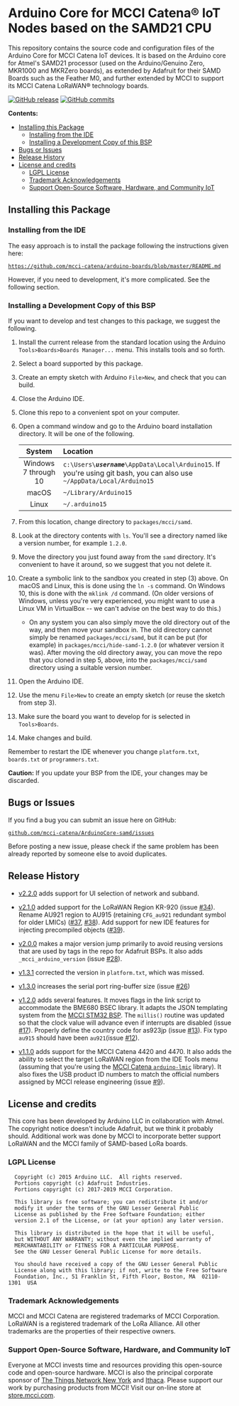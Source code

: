 # Arduino Core for MCCI Catena&reg; IoT Nodes based on the SAMD21 CPU

This repository contains the source code and configuration files of the Arduino Core
for MCCI Catena IoT devices.  It is based on the Arduino core
for Atmel's SAMD21 processor (used on the Arduino/Genuino Zero, MKR1000 and MKRZero boards),
as extended by Adafruit for their SAMD Boards such as the Feather M0, and further extended by MCCI to support its MCCI Catena LoRaWAN&reg; technology boards.

[![GitHub release](https://img.shields.io/github/release/mcci-catena/ArduinoCore-samd.svg)](https://github.com/mcci-catena/ArduinoCore-samd/releases/latest) [![GitHub commits](https://img.shields.io/github/commits-since/mcci-catena/ArduinoCore-samd/latest.svg)](https://github.com/mcci-catena/ArduinoCore-samd/compare/v2.2.0...master)

**Contents:**
<!-- markdownlint-disable MD033 -->
<!-- markdownlint-capture -->
<!-- markdownlint-disable -->
<!-- TOC depthFrom:2 updateOnSave:true -->

- [Installing this Package](#installing-this-package)
    - [Installing from the IDE](#installing-from-the-ide)
    - [Installing a Development Copy of this BSP](#installing-a-development-copy-of-this-bsp)
- [Bugs or Issues](#bugs-or-issues)
- [Release History](#release-history)
- [License and credits](#license-and-credits)
    - [LGPL License](#lgpl-license)
    - [Trademark Acknowledgements](#trademark-acknowledgements)
    - [Support Open-Source Software, Hardware, and Community IoT](#support-open-source-software-hardware-and-community-iot)

<!-- /TOC -->
<!-- markdownlint-restore -->
<!-- Due to a bug in Markdown TOC, the table is formatted incorrectly if tab indentation is set other than 4. Due to another bug, this comment must be *after* the TOC entry. -->

## Installing this Package

### Installing from the IDE

The easy approach is to install the package following the instructions given here:

[`https://github.com/mcci-catena/arduino-boards/blob/master/README.md`](https://github.com/mcci-catena/arduino-boards/blob/master/README.md)

However, if you need to development, it's more complicated. See the following section.

### Installing a Development Copy of this BSP

If you want to develop and test changes to this package, we suggest the following.

1. Install the current release from the standard location using the Arduino `Tools>Boards>Boards Manager...` menu. This installs tools and so forth.
2. Select a board supported by this package.
3. Create an empty sketch with Arduino `File>New`, and check that you can build.
4. Close the Arduino IDE.
5. Clone this repo to a convenient spot on your computer.
6. Open a command window and go to the Arduino board installation directory. It will be one of the following.

   | System | Location |
   |:------:|:---------|
   | Windows 7 through 10 | <code>c:\Users\\<em><strong>username</strong></em>\AppData\Local\Arduino15</code>. If you're using git bash, you can also use `~/AppData/Local/Arduino15` |
   | macOS | <code>~/Library/Arduino15</code> |
   | Linux | <code>~/.arduino15</code> |

7. From this location, change directory to `packages/mcci/samd`.
8. Look at the directory contents with `ls`. You'll see a directory named like a version number, for example `1.2.0`.
9. Move the directory you just found away from the `samd` directory. It's convenient to have it around, so we suggest that you not delete it.
10. Create a symbolic link to the sandbox you created in step (3) above. On macOS and Linux, this is done using the `ln -s` command. On Windows 10, this is done with the `mklink /d` command. (On older versions of Windows, unless you're very experienced, you might want to use a Linux VM in VirtualBox -- we can't advise on the best way to do this.)

    - On any system you can also simply move the old directory out of the way, and then move your sandbox in. The old directory cannot simply be renamed `packages/mcci/samd`, but it can be put (for example) in `packages/mcci/hide-samd-1.2.0` (or whatever version it was). After moving the old directory away, you can move the repo that you cloned in step 5, above, into the `packages/mcci/samd` directory using a suitable version number.

11. Open the Arduino IDE.
12. Use the menu `File>New` to create an empty sketch (or reuse the sketch from step 3).
13. Make sure the board you want to develop for is selected in `Tools>Boards`.
14. Make changes and build.

Remember to restart the IDE whenever you change `platform.txt`, `boards.txt` or `programmers.txt`.

**Caution:** If you update your BSP from the IDE, your changes may be discarded.

## Bugs or Issues

If you find a bug you can submit an issue here on GitHub:

[`github.com/mcci-catena/ArduinoCore-samd/issues`](https://github.com/mcci-catena/ArduinoCore-samd/issues)

Before posting a new issue, please check if the same problem has been already reported by someone else
to avoid duplicates.

## Release History

- [v2.2.0](https://github.com/mcci-catena/ArduinoCore-samd/releases/tag/v2.2.0) adds support for UI selection of network and subband.

- [v2.1.0](https://github.com/mcci-catena/ArduinoCore-samd/releases/tag/v2.1.0) added support for the LoRaWAN Region KR-920 (issue [#34](https://github.com/mcci-catena/ArduinoCore-samd/issues/34)). Rename AU921 region to AU915 (retaining `CFG_au921` redundant symbol for older LMICs) ([#37](https://github.com/mcci-catena/ArduinoCore-samd/issues/37), [#38](https://github.com/mcci-catena/ArduinoCore-samd/issues/38)). Add support for new IDE features for injecting precompiled objects ([#39](https://github.com/mcci-catena/ArduinoCore-samd/issues/39)).

- [v2.0.0](https://github.com/mcci-catena/ArduinoCore-samd/releases/tag/v2.0.0) makes a major version jump primarily to avoid reusing versions that are used by tags in the repo for Adafruit BSPs. It also adds `_mcci_arduino_version` (issue [#28](https://github.com/mcci-catena/ArduinoCore-samd/issues/28)).

- [v1.3.1](https://github.com/mcci-catena/ArduinoCore-samd/releases/tag/v1.3.1) corrected the version in `platform.txt`, which was missed.

- [v1.3.0](https://github.com/mcci-catena/ArduinoCore-samd/releases/tag/v1.3.0) increases the serial port ring-buffer size (issue [#26](https://github.com/mcci-catena/ArduinoCore-samd/issues/26))

- [v1.2.0](https://github.com/mcci-catena/ArduinoCore-samd/releases/tag/v1.2.0) adds several features. It moves flags in the link script to accommodate the BME680 BSEC library. It adapts the JSON templating system from the [MCCI STM32 BSP](https://github.com/mcci-catena/Arduino_Core_STM32). The `millis()` routine was updated so that the clock value will advance even if interrupts are disabled (issue [#17](https://github.com/mcci-catena/ArduinoCore-samd/issues/16)). Properly define the country code for as923jp (issue [#13](https://github.com/mcci-catena/ArduinoCore-samd/issues/13)). Fix typo `au915` should have been `au921`(issue [#12](https://github.com/mcci-catena/ArduinoCore-samd/issues/12)).

- [v1.1.0](https://github.com/mcci-catena/ArduinoCore-samd/releases/tag/v1.1.0) adds support for the MCCI Catena 4420 and 4470. It also adds the ability to select the target LoRaWAN region from the IDE Tools menu (assuming that you're using the [MCCI Catena `arduino-lmic`](https://github.com/mcci-catena/arduino-lmic) library). It also fixes the USB product ID numbers to match the official numbers assigned by MCCI release engineering (issue [#9](https://github.com/mcci-catena/ArduinoCore-samd/issues/9)).

## License and credits

This core has been developed by Arduino LLC in collaboration with Atmel. The copyright notice doesn't
include Adafruit, but we think it probably should. Additional work was done by MCCI to incorporate better support LoRaWAN and the MCCI family of SAMD-based LoRa boards.

### LGPL License

```text
  Copyright (c) 2015 Arduino LLC.  All rights reserved.
  Portions copyright (c) Adafruit Industries.
  Portions copyright (c) 2017-2019 MCCI Corporation.

  This library is free software; you can redistribute it and/or
  modify it under the terms of the GNU Lesser General Public
  License as published by the Free Software Foundation; either
  version 2.1 of the License, or (at your option) any later version.

  This library is distributed in the hope that it will be useful,
  but WITHOUT ANY WARRANTY; without even the implied warranty of
  MERCHANTABILITY or FITNESS FOR A PARTICULAR PURPOSE.
  See the GNU Lesser General Public License for more details.

  You should have received a copy of the GNU Lesser General Public
  License along with this library; if not, write to the Free Software
  Foundation, Inc., 51 Franklin St, Fifth Floor, Boston, MA  02110-1301  USA
```

### Trademark Acknowledgements

MCCI and MCCI Catena are registered trademarks of MCCI Corporation. LoRaWAN is a registered trademark of the LoRa Alliance. All other trademarks are the properties of their respective owners.

### Support Open-Source Software, Hardware, and Community IoT

Everyone at MCCI invests time and resources providing this open-source code and open-source hardware. MCCI is also the principal corporate sponsor of [The Things Network New York](https://thethings.nyc) and [Ithaca](https://ttni.tech). Please support our work by purchasing products from MCCI! Visit our on-line store at [store.mcci.com](https://store.mcci.com).
